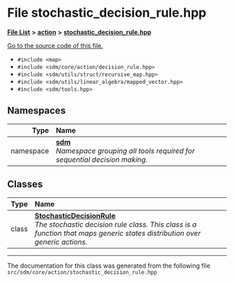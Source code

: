
# File stochastic\_decision\_rule.hpp

<link rel="stylesheet" href="https://cdnjs.cloudflare.com/ajax/libs/KaTeX/0.5.1/katex.min.css">
<link rel="stylesheet" href="https://cdn.jsdelivr.net/github-markdown-css/2.2.1/github-markdown.css"/>



[**File List**](files.md) **>** [**action**](dir_da22f131ef310b227029eb4cfbb3e75b.md) **>** [**stochastic\_decision\_rule.hpp**](stochastic__decision__rule_8hpp.md)

[Go to the source code of this file.](stochastic__decision__rule_8hpp_source.md)



* `#include <map>`
* `#include <sdm/core/action/decision_rule.hpp>`
* `#include <sdm/utils/struct/recursive_map.hpp>`
* `#include <sdm/utils/linear_algebra/mapped_vector.hpp>`
* `#include <sdm/tools.hpp>`









## Namespaces

| Type | Name |
| ---: | :--- |
| namespace | [**sdm**](namespacesdm.md) <br>_Namespace grouping all tools required for sequential decision making._  |

## Classes

| Type | Name |
| ---: | :--- |
| class | [**StochasticDecisionRule**](classsdm_1_1StochasticDecisionRule.md) <br>_The stochastic decision rule class. This class is a function that maps generic states distribution over generic actions._  |














------------------------------
The documentation for this class was generated from the following file `src/sdm/core/action/stochastic_decision_rule.hpp`